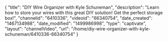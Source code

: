 {
    "title": "DIY Wire Organizer with Kyle Schuneman",
    "description": "Learn how to store your wires with this great DIY solution! Get the perfect storage box!",
    "channelid": "6410336",
    "videoid": "66340754",
    "date_created": "1467134988",
    "date_modified": "1499986998",
    "type": "captivate",
    "layout": "channelVideo",
    "url": "\/home\/diy-wire-organizer-with-kyle-schuneman\/6410336-66340754"
}